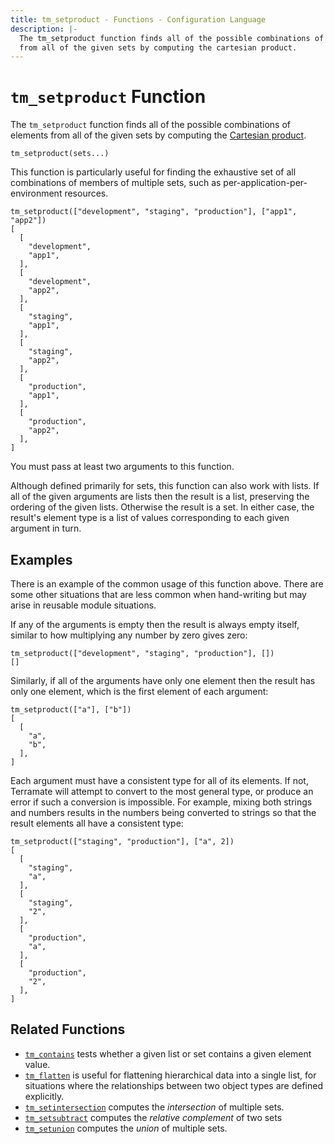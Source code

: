 ```yaml
---
title: tm_setproduct - Functions - Configuration Language
description: |-
  The tm_setproduct function finds all of the possible combinations of elements
  from all of the given sets by computing the cartesian product.
---
```


# `tm_setproduct` Function

The `tm_setproduct` function finds all of the possible combinations of elements
from all of the given sets by computing the
[Cartesian product](https://en.wikipedia.org/wiki/Cartesian_product).

```hcl
tm_setproduct(sets...)
```

This function is particularly useful for finding the exhaustive set of all
combinations of members of multiple sets, such as per-application-per-environment
resources.

```
tm_setproduct(["development", "staging", "production"], ["app1", "app2"])
[
  [
    "development",
    "app1",
  ],
  [
    "development",
    "app2",
  ],
  [
    "staging",
    "app1",
  ],
  [
    "staging",
    "app2",
  ],
  [
    "production",
    "app1",
  ],
  [
    "production",
    "app2",
  ],
]
```

You must pass at least two arguments to this function.

Although defined primarily for sets, this function can also work with lists.
If all of the given arguments are lists then the result is a list, preserving
the ordering of the given lists. Otherwise the result is a set. In either case,
the result's element type is a list of values corresponding to each given
argument in turn.

## Examples

There is an example of the common usage of this function above. There are some
other situations that are less common when hand-writing but may arise in
reusable module situations.

If any of the arguments is empty then the result is always empty itself,
similar to how multiplying any number by zero gives zero:

```
tm_setproduct(["development", "staging", "production"], [])
[]
```

Similarly, if all of the arguments have only one element then the result has
only one element, which is the first element of each argument:

```
tm_setproduct(["a"], ["b"])
[
  [
    "a",
    "b",
  ],
]
```

Each argument must have a consistent type for all of its elements. If not,
Terramate will attempt to convert to the most general type, or produce an
error if such a conversion is impossible. For example, mixing both strings and
numbers results in the numbers being converted to strings so that the result
elements all have a consistent type:

```
tm_setproduct(["staging", "production"], ["a", 2])
[
  [
    "staging",
    "a",
  ],
  [
    "staging",
    "2",
  ],
  [
    "production",
    "a",
  ],
  [
    "production",
    "2",
  ],
]
```

## Related Functions

- [`tm_contains`](./tm_contains.md) tests whether a given list or set contains
  a given element value.
- [`tm_flatten`](./tm_flatten.md) is useful for flattening hierarchical data
  into a single list, for situations where the relationships between two
  object types are defined explicitly.
- [`tm_setintersection`](./tm_setintersection.md) computes the _intersection_ of
  multiple sets.
- [`tm_setsubtract`](./tm_setsubtract.md) computes the _relative complement_ of two sets
- [`tm_setunion`](./tm_setunion.md) computes the _union_ of multiple
  sets.
